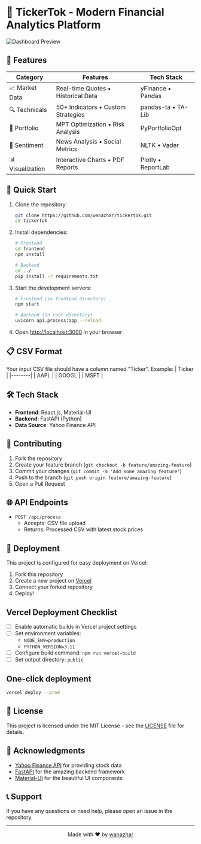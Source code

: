 # 🚀 TickerTok - Modern Financial Analytics Platform

![Dashboard Preview](https://i.imgur.com/7WXqK0a.png)

## 🌟 Features

| Category        | Features                          | Tech Stack          |
|-----------------|-----------------------------------|---------------------|
| 📈 Market Data  | Real-time Quotes • Historical Data| yFinance • Pandas   |
| 🔍 Technicals   | 50+ Indicators • Custom Strategies| pandas-ta • TA-Lib  |
| 🎯 Portfolio    | MPT Optimization • Risk Analysis  | PyPortfolioOpt      |
| 📰 Sentiment    | News Analysis • Social Metrics    | NLTK • Vader        |
| 📊 Visualization| Interactive Charts • PDF Reports  | Plotly • ReportLab  |

## 🚀 Quick Start

1. Clone the repository:
   ```bash
   git clone https://github.com/wanazhar/tickertok.git
   cd tickertok
   ```

2. Install dependencies:
   ```bash
   # Frontend
   cd frontend
   npm install

   # Backend
   cd ../
   pip install -r requirements.txt
   ```

3. Start the development servers:
   ```bash
   # Frontend (in frontend directory)
   npm start

   # Backend (in root directory)
   uvicorn api.process:app --reload
   ```

4. Open [http://localhost:3000](http://localhost:3000) in your browser

## 📋 CSV Format

Your input CSV file should have a column named "Ticker". Example:
| Ticker |
|--------|
| AAPL   |
| GOOGL  |
| MSFT   |

## 🛠️ Tech Stack

- **Frontend**: React.js, Material-UI
- **Backend**: FastAPI (Python)
- **Data Source**: Yahoo Finance API

## 🤝 Contributing

1. Fork the repository
2. Create your feature branch (`git checkout -b feature/amazing-feature`)
3. Commit your changes (`git commit -m 'Add some amazing feature'`)
4. Push to the branch (`git push origin feature/amazing-feature`)
5. Open a Pull Request


## 🌐 API Endpoints

- `POST /api/process`
  - Accepts: CSV file upload
  - Returns: Processed CSV with latest stock prices

## 🚀 Deployment

This project is configured for easy deployment on Vercel:

1. Fork this repository
2. Create a new project on [Vercel](https://vercel.com)
3. Connect your forked repository
4. Deploy!

## Vercel Deployment Checklist

- [ ] Enable automatic builds in Vercel project settings
- [ ] Set environment variables:
  - `NODE_ENV=production`
  - `PYTHON_VERSION=3.11`
- [ ] Configure build command: `npm run vercel-build`
- [ ] Set output directory: `public`

## One-click deployment
```bash
vercel deploy --prod
```

## 📝 License

This project is licensed under the MIT License - see the [LICENSE](LICENSE) file for details.

## 🙏 Acknowledgments

- [Yahoo Finance API](https://finance.yahoo.com/) for providing stock data
- [FastAPI](https://fastapi.tiangolo.com/) for the amazing backend framework
- [Material-UI](https://material-ui.com/) for the beautiful UI components

## 📞 Support

If you have any questions or need help, please open an issue in the repository.

---

<p align="center">Made with ❤️ by <a href="https://github.com/wanazhar">wanazhar</a></p>

